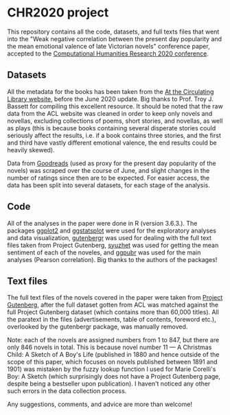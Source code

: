 # CHR2020 project

This repository contains all the code, datasets, and full texts files that went into the "Weak negative correlation between the present day popularity and the mean emotional valence of late Victorian novels" conference paper, accepted to the [Computational Humanities Research 2020 conference](https://www.computational-humanities-research.org/cfp/). 

## Datasets

All the metadata for the books has been taken from the [At the Circulating Library website](http://www.victorianresearch.org/atcl/), before the June 2020 update. Big thanks to Prof. Troy J. Bassett for compiling this excellent resource. It should be noted that the raw data from the ACL website was cleaned in order to keep only novels and novellas, excluding collections of poems, short stories, and novellas, as well as plays (this is because books containing several disperate stories could seriously affect the results, i.e. if a book contains three stories, and the first and third have vastly different emotional valence, the end results could be heavily skewed).

Data from [Goodreads](https://www.goodreads.com/) (used as proxy for the present day popularity of the novels) was scraped over the course of June, and slight changes in the number of ratings since then are to be expected.  For easier access, the data has been split into several datasets, for each stage of the analysis.

## Code

All of the analyses in the paper were done in R (version 3.6.3.). The packages [ggplot2](https://cran.r-project.org/web/packages/ggplot2/index.html) and [ggstatsplot](https://cran.r-project.org/web/packages/ggstatsplot/index.html) were used for the exploratory analyses and data visualization, [gutenbergr](https://cran.r-project.org/web/packages/gutenbergr/index.html) was used for dealing with the full text files taken from Project Gutenberg, [syuzhet](https://cran.r-project.org/web/packages/syuzhet/index.html) was used for getting the mean sentiment of each of the noveles, and [ggpubr](https://cran.r-project.org/web/packages/ggpubr/index.html) was used for the main analyses (Pearson correlation). Big thanks to the authors of the packages!

## Text files

The full text files of the novels covered in the paper were taken from [Project Gutenberg](https://www.gutenberg.org/), after the full dataset gotten from ACL was matched against the full Project Gutenberg dataset (which contains more than 60,000 titles). All the paratext in the files (advertisements, table of contents, foreword etc.), overlooked by the gutenbergr package, was manually removed. 

Note: each of the novels are assigned numbers from 1 to 847, but there are only 846 novels in total. This is because novel number 11 — A Christmas Child: A Sketch of A Boy's Life (published in 1880 and hence outside of the scope of this paper, which focuses on novels published between 1891 and 1901) was mistaken by the fuzzy lookup function I used for Marie Corelli's Boy: A Sketch (which surprisingly does not have a Project Gutenberg page, despite being a bestseller upon publication). I haven't noticed any other such errors in the data collection process.

Any suggestions, comments, and advice are more than welcome!
